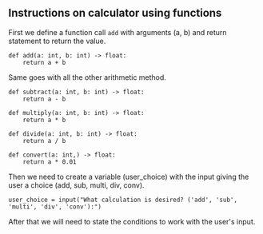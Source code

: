 ## Instructions on calculator using functions

First we define a function call `add` with arguments (a, b) and return statement to return the value.
``` 
def add(a: int, b: int) -> float:
    return a + b
```
Same goes with all the other arithmetic method.
``` 
def subtract(a: int, b: int) -> float:
    return a - b
    
def multiply(a: int, b: int) -> float:
    return a * b
    
def divide(a: int, b: int) -> float:
    return a / b
    
def convert(a: int,) -> float:
    return a * 0.01
```

Then we need to create a variable (user_choice) with the input giving the user a choice (add, sub, multi, div, conv).
``` 
user_choice = input("What calculation is desired? ('add', 'sub', 'multi', 'div', 'conv'):")
```

After that we will need to state the conditions to work with the user's input.

